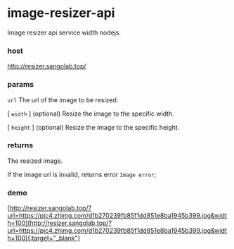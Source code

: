 # image-resizer-api
Image resizer api service width nodejs.


### host
http://resizer.sangolab.top/


### params
`url` The url of the image to be resized.

[ `width` ]  (optional) Resize the image to the specific width.

[ `height` ]  (optional) Resize the image to the specific height.

### returns
The resized image.

If the image url is invalid, returns error `Image error`;

### demo
[http://resizer.sangolab.top/?url=https://pic4.zhimg.com/d1b270239fb85f1dd851e8ba1945b399.jpg&width=100](http://resizer.sangolab.top/?url=https://pic4.zhimg.com/d1b270239fb85f1dd851e8ba1945b399.jpg&width=100){:target="_blank"}


